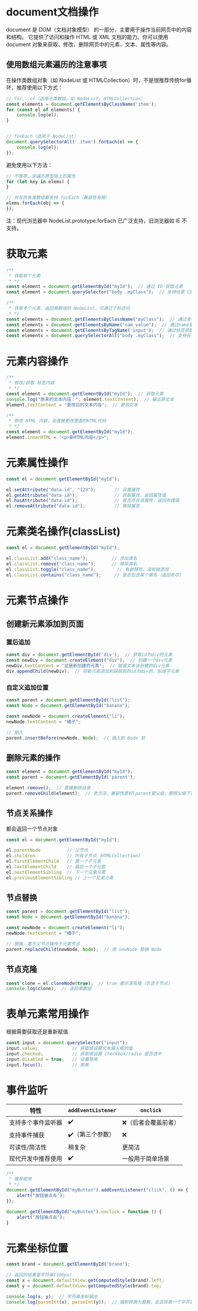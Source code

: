 # document文档操作

document 是 DOM（文档对象模型） 的一部分，主要用于操作当前网页中的内容和结构。
它提供了访问和操作 HTML 或 XML 文档的能力。你可以使用 document 对象来获取、修改、删除网页中的元素、文本、属性等内容。

## 使用数组元素遍历的注意事项

在操作类数组对象（如 NodeList 或 HTMLCollection）时，不是很推荐传统for循环，推荐使用以下方式：

```javascript
// for...of（适用于类数组，如 NodeList, HTMLCollection）
const elements = document.getElementsByClassName('item');
for (const el of elements) {
    console.log(el);
}


// forEach（适用于 NodeList）
document.querySelectorAll('.item').forEach(el => {
    console.log(el);
});
```

避免使用以下方法：

```javascript
// 不推荐，会遍历原型链上的属性
for (let key in elems) {
}

// 并非所有类数组都支持 forEach（兼容性有限）
elems.forEach(obj => {
});  
```

注：现代浏览器中 NodeList.prototype.forEach 已广泛支持，旧浏览器如 IE 不支持。

# 获取元素

```javascript
/**
 * 获取单个元素
 * */
const element = document.getElementById("myId");  // 通过 ID 获取元素
const element = document.querySelector("body .myClass");  // 支持任意 CSS 选择器

/**
 * 获取多个元素，返回类数组的 NodeList，可通过下标访问
 * */
const elements = document.getElementsByClassName("myClass");  // 通过类名获取多个元素
const elements = document.getElementsByName("nam_value");  // 通过name属性获取多个元素，常用于表单的input
const elements = document.getElementsByTagName('input');  // 通过标签获取多个元素
const elements = document.querySelectorAll("body .myClass");  // 支持任意 CSS 选择器
```

# 元素内容操作

```javascript
/**
 * 修改/获取 标签内容
 * */
const element = document.getElementById("myId");  // 获取元素
console.log("原来的文本内容：", element.textContent);  // 输出原文本
element.textContent = "更改后的文本内容";  // 更改文本

/**
 * 修改 HTML 内容，会直接更改里面的HTML代码
 * */
const element = document.getElementById("myId");
element.innerHTML = "<p>新HTML内容</p>";
```

# 元素属性操作

```javascript
const el = document.getElementById("myId");

el.setAttribute("data-id", "123");       // 设置属性
el.getAttribute("data-id");              // 获取属性，返回属性值
el.hasAttribute("data-id");              // 是否存在该属性，返回布偶值
el.removeAttribute("data-id");           // 移除属性
```

# 元素类名操作(classList)

```javascript
const el = document.getElementById("myId");

el.classList.add("class_name");         // 添加类名
el.classList.remove("class_name");      // 移除类名
el.classList.toggle("class_name");        // 有就移除，没有就添加
el.classList.contains("class_name");     // 是否包含某个类名（返回布尔）
```

# 元素节点操作

## 创建新元素添加到页面

### 置后追加

```javascript
const div = document.getElementById('div');  // 获取id为div的元素
const newDiv = document.createElement("div");  // 创建一个div元素
newDiv.textContent = "这是新创建的元素";  // 赋值文本该创建的div元素
div.appendChild(newDiv);  // 将新元素添加到获取到的id为div的，形成子元素
```

### 自定义追加位置

```javascript
const parent = document.getElementById("list");
const Node = document.getElementById("banana");

const newNode = document.createElement("li");
newNode.textContent = "橘子";

// 插入
parent.insertBefore(newNode, Node);  // 插入到 Node 前
```

## 删除元素的操作

```javascript
const element = document.getElementById("myId");
const parent = document.getElementById('parent');

element.remove();  // 直接删除自身
parent.removeChild(element);  // 老方法，兼容性更好(parent是父级，删除父级下面的元素)
```

## 节点关系操作

都会返回一个节点对象

```javascript
const el = document.getElementById("myId");

el.parentNode          // 父节点
el.children            // 所有子节点（HTMLCollection）
el.firstElementChild   // 第一个子元素
el.lastElementChild    // 最后一个子元素
el.nextElementSibling  // 下一个兄弟元素
el.previousElementSibling // 上一个兄弟元素
```

## 节点替换

```javascript
const parent = document.getElementById("list");
const Node = document.getElementById("banana");

const newNode = document.createElement("li");
newNode.textContent = "橘子";

// 替换，基于父节点操作子元素节点
parent.replaceChild(newNode, Node);  // 用 newNode 替换 Node
```

## 节点克隆

```javascript
const clone = el.cloneNode(true);  // true 表示深克隆（包含子节点）
console.log(clone);  // 返回类数组
```

# 表单元素常用操作

根据需要获取还是重新赋值

```javascript
const input = document.querySelector("input");
input.value;             // 获取或设置文本输入框的值
input.checked;           // 获取或设置 checkbox/radio 是否选中
input.disabled = true;   // 设置禁用
input.focus();           // 聚焦
```

# 事件监听

| 特性        | `addEventListener` | `onclick`  |
|-----------|--------------------|------------|
| 支持多个事件监听器 | ✔️                 | ❌（后者会覆盖前者） |
| 支持事件捕获    | ✔️（第三个参数）          | ❌          |
| 可读性/简洁性   | 稍复杂                | 更简洁        |
| 现代开发中推荐使用 | ✔️                 | 一般用于简单场景   |

```javascript
/**
 * 推荐使用
 * */
document.getElementById("myButton").addEventListener("click", () => {
    alert("按钮被点击");
});
```

```javascript
document.getElementById("myButton").onclick = function () {
    alert("按钮被点击");
}
```

# 元素坐标位置

```javascript
const brand = document.getElementById('brand');

// 返回的结果是字符串(100px)
const x = document.defaultView.getComputedStyle(brand).left;
const y = document.defaultView.getComputedStyle(brand).top;

console.log(x, y);  // 字符串坐标输出
console.log(parseInt(x), parseInt(y));  // 强制转换为整数，会去除第一个字符后面的所有数据，只返回纯数字
```